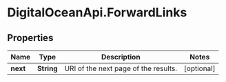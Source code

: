 # DigitalOceanApi.ForwardLinks

## Properties
Name | Type | Description | Notes
------------ | ------------- | ------------- | -------------
**next** | **String** | URI of the next page of the results. | [optional] 
